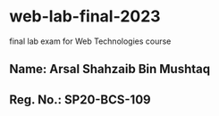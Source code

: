 # web-lab-final-2023
 final lab exam for Web Technologies course
 <h2>Name: Arsal Shahzaib Bin Mushtaq</h2>
 <h2>Reg. No.: SP20-BCS-109</h2>
